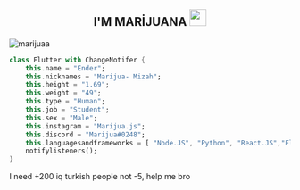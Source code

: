 
  
<h2 align="center">I'M MARİJUANA <img src="https://raw.githubusercontent.com/iampavangandhi/iampavangandhi/master/gifs/Hi.gif" width="30px"> </h2>

  <img src="https://komarev.com/ghpvc/?username=marijuaas&label=Ziyaretçi%20Sayısı&color=552b75" alt="marijuaa" />
  
```dart
class Flutter with ChangeNotifer {
    this.name = "Ender";
    this.nicknames = "Marijua- Mizah";
    this.height = "1.69";
    this.weight = "49";
    this.type = "Human";
    this.job = "Student";
    this.sex = "Male";
    this.instagram = "Marijua.js";
    this.discord = "Marijua#0248";
    this.languagesandframeworks = [ "Node.JS", "Python", "React.JS","Flutter","Dart","React Native","C++"];
    notifylisteners();
}
```

I need +200 iq turkish people not -5, help me bro
